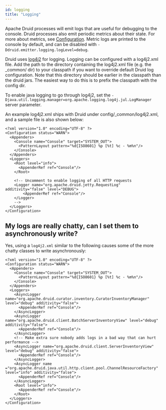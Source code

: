 ```yaml
---
id: logging
title: "Logging"
---
```


<!--
  ~ Licensed to the Apache Software Foundation (ASF) under one
  ~ or more contributor license agreements.  See the NOTICE file
  ~ distributed with this work for additional information
  ~ regarding copyright ownership.  The ASF licenses this file
  ~ to you under the Apache License, Version 2.0 (the
  ~ "License"); you may not use this file except in compliance
  ~ with the License.  You may obtain a copy of the License at
  ~
  ~   http://www.apache.org/licenses/LICENSE-2.0
  ~
  ~ Unless required by applicable law or agreed to in writing,
  ~ software distributed under the License is distributed on an
  ~ "AS IS" BASIS, WITHOUT WARRANTIES OR CONDITIONS OF ANY
  ~ KIND, either express or implied.  See the License for the
  ~ specific language governing permissions and limitations
  ~ under the License.
  -->


Apache Druid processes will emit logs that are useful for debugging to the console. Druid processes also emit periodic metrics about their state. For more about metrics, see [Configuration](../configuration/index.html#enabling-metrics). Metric logs are printed to the console by default, and can be disabled with `-Ddruid.emitter.logging.logLevel=debug`.

Druid uses [log4j2](http://logging.apache.org/log4j/2.x/) for logging. Logging can be configured with a log4j2.xml file. Add the path to the directory containing the log4j2.xml file (e.g. the _common/ dir) to your classpath if you want to override default Druid log configuration. Note that this directory should be earlier in the classpath than the druid jars. The easiest way to do this is to prefix the classpath with the config dir.

To enable java logging to go through log4j2, set the `-Djava.util.logging.manager=org.apache.logging.log4j.jul.LogManager` server parameter.

An example log4j2.xml ships with Druid under config/_common/log4j2.xml, and a sample file is also shown below:

```
<?xml version="1.0" encoding="UTF-8" ?>
<Configuration status="WARN">
  <Appenders>
    <Console name="Console" target="SYSTEM_OUT">
      <PatternLayout pattern="%d{ISO8601} %p [%t] %c - %m%n"/>
    </Console>
  </Appenders>
  <Loggers>
    <Root level="info">
      <AppenderRef ref="Console"/>
    </Root>

    <!-- Uncomment to enable logging of all HTTP requests
    <Logger name="org.apache.druid.jetty.RequestLog" additivity="false" level="DEBUG">
        <AppenderRef ref="Console"/>
    </Logger>
    -->
  </Loggers>
</Configuration>
```

## My logs are really chatty, can I set them to asynchronously write?

Yes, using a `log4j2.xml` similar to the following causes some of the more chatty classes to write asynchronously:

```
<?xml version="1.0" encoding="UTF-8" ?>
<Configuration status="WARN">
  <Appenders>
    <Console name="Console" target="SYSTEM_OUT">
      <PatternLayout pattern="%d{ISO8601} %p [%t] %c - %m%n"/>
    </Console>
  </Appenders>
  <Loggers>
    <AsyncLogger name="org.apache.druid.curator.inventory.CuratorInventoryManager" level="debug" additivity="false">
      <AppenderRef ref="Console"/>
    </AsyncLogger>
    <AsyncLogger name="org.apache.druid.client.BatchServerInventoryView" level="debug" additivity="false">
      <AppenderRef ref="Console"/>
    </AsyncLogger>
    <!-- Make extra sure nobody adds logs in a bad way that can hurt performance -->
    <AsyncLogger name="org.apache.druid.client.ServerInventoryView" level="debug" additivity="false">
      <AppenderRef ref="Console"/>
    </AsyncLogger>
    <AsyncLogger name ="org.apache.druid.java.util.http.client.pool.ChannelResourceFactory" level="info" additivity="false">
      <AppenderRef ref="Console"/>
    </AsyncLogger>
    <Root level="info">
      <AppenderRef ref="Console"/>
    </Root>
  </Loggers>
</Configuration>
```
